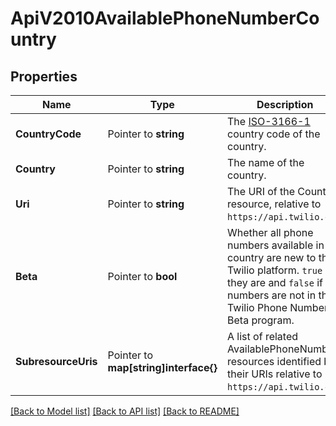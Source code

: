 # ApiV2010AvailablePhoneNumberCountry

## Properties

Name | Type | Description | Notes
------------ | ------------- | ------------- | -------------
**CountryCode** | Pointer to **string** | The [ISO-3166-1](https://en.wikipedia.org/wiki/ISO_3166-1_alpha-2) country code of the country. |
**Country** | Pointer to **string** | The name of the country. |
**Uri** | Pointer to **string** | The URI of the Country resource, relative to `https://api.twilio.com`. |
**Beta** | Pointer to **bool** | Whether all phone numbers available in the country are new to the Twilio platform. `true` if they are and `false` if all numbers are not in the Twilio Phone Number Beta program. |
**SubresourceUris** | Pointer to **map[string]interface{}** | A list of related AvailablePhoneNumber resources identified by their URIs relative to `https://api.twilio.com`. |

[[Back to Model list]](../README.md#documentation-for-models) [[Back to API list]](../README.md#documentation-for-api-endpoints) [[Back to README]](../README.md)


